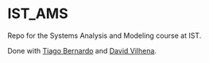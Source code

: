 # IST_AMS
Repo for the Systems Analysis and Modeling course at IST.

Done with <a href="https://github.com/tiagogb1">Tiago Bernardo</a> and <a href="https://github.com/vilhenad">David Vilhena</a>.
